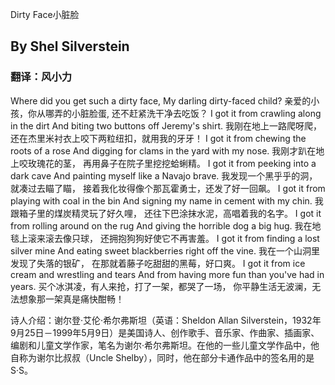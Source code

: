 Dirty Face小脏脸

## By Shel Silverstein
### 翻译：风小力

Where did you get such a dirty face,
My darling dirty-faced child? 
亲爱的小孩，你从哪弄的小脏脸蛋,
还不赶紧洗干净去吃饭？
I got it from crawling along in the dirt
And biting two buttons off Jeremy's shirt.
我刚在地上一路爬呀爬，
还在杰里米衬衣上咬下两粒纽扣，就用我的牙牙！
I got it from chewing the roots of a rose
And digging for clams in the yard with my nose.
我刚才趴在地上咬玫瑰花的茎，
再用鼻子在院子里挖挖蛤蜊精。
I got it from peeking into a dark cave
And painting myself like a Navajo brave.
我发现一个黑乎乎的洞，就凑过去瞄了瞄，
接着我化妆得像个那瓦霍勇士，还发了好一回飙。
I got it from playing with coal in the bin
And signing my name in cement with my chin.
我跟箱子里的煤炭精灵玩了好久哩，
还往下巴涂抹水泥，高唱着我的名字。
I got it from rolling around on the rug
And giving the horrible dog a big hug.
我在地毯上滚来滚去像只球，
还拥抱狗狗好使它不再害羞。
I got it from finding a lost silver mine
And eating sweet blackberries right off the vine.
我在一个山洞里发现了失落的银矿，
在那就着藤子吃甜甜的黑莓，好口爽。
I got it from ice cream and wrestling and tears
And from having more fun than you've had in years.
买个冰淇凌，有人来抢，打了一架，都哭了一场，
你平静生活无波澜，无法想象那一架真是痛快酣畅！

诗人介绍：谢尔登·艾伦·希尔弗斯坦（英语：Sheldon Allan Silverstein，1932年9月25日－1999年5月9日）是美国诗人、创作歌手、音乐家、作曲家、插画家、编剧和儿童文学作家，笔名为谢尔·希尔弗斯坦。在他的一些儿童文学作品中，他自称为谢尔比叔叔（Uncle Shelby），同时，他在部分卡通作品中的签名用的是S·S。
